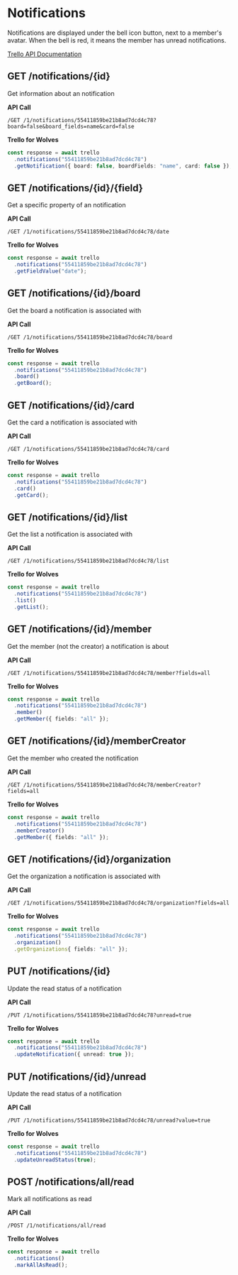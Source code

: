 # Notifications

Notifications are displayed under the bell icon button, next to a member's avatar.
When the bell is red, it means the member has unread notifications.

[Trello API Documentation](https://developers.trello.com/reference#notifications)

## GET /notifications/{id}

Get information about an notification

**API Call**

```
/GET /1/notifications/55411859be21b8ad7dcd4c78?board=false&board_fields=name&card=false
```

**Trello for Wolves**

```typescript
const response = await trello
  .notifications("55411859be21b8ad7dcd4c78")
  .getNotification({ board: false, boardFields: "name", card: false });
```

## GET /notifications/{id}/{field}

Get a specific property of an notification

**API Call**

```
/GET /1/notifications/55411859be21b8ad7dcd4c78/date
```

**Trello for Wolves**

```typescript
const response = await trello
  .notifications("55411859be21b8ad7dcd4c78")
  .getFieldValue("date");
```

## GET /notifications/{id}/board

Get the board a notification is associated with

**API Call**

```
/GET /1/notifications/55411859be21b8ad7dcd4c78/board
```

**Trello for Wolves**

```typescript
const response = await trello
  .notifications("55411859be21b8ad7dcd4c78")
  .board()
  .getBoard();
```

## GET /notifications/{id}/card

Get the card a notification is associated with

**API Call**

```
/GET /1/notifications/55411859be21b8ad7dcd4c78/card
```

**Trello for Wolves**

```typescript
const response = await trello
  .notifications("55411859be21b8ad7dcd4c78")
  .card()
  .getCard();
```

## GET /notifications/{id}/list

Get the list a notification is associated with

**API Call**

```
/GET /1/notifications/55411859be21b8ad7dcd4c78/list
```

**Trello for Wolves**

```typescript
const response = await trello
  .notifications("55411859be21b8ad7dcd4c78")
  .list()
  .getList();
```

## GET /notifications/{id}/member

Get the member (not the creator) a notification is about

**API Call**

```
/GET /1/notifications/55411859be21b8ad7dcd4c78/member?fields=all
```

**Trello for Wolves**

```typescript
const response = await trello
  .notifications("55411859be21b8ad7dcd4c78")
  .member()
  .getMember({ fields: "all" });
```

## GET /notifications/{id}/memberCreator

Get the member who created the notification

**API Call**

```
/GET /1/notifications/55411859be21b8ad7dcd4c78/memberCreator?fields=all
```

**Trello for Wolves**

```typescript
const response = await trello
  .notifications("55411859be21b8ad7dcd4c78")
  .memberCreator()
  .getMember({ fields: "all" });
```

## GET /notifications/{id}/organization

Get the organization a notification is associated with

**API Call**

```
/GET /1/notifications/55411859be21b8ad7dcd4c78/organization?fields=all
```

**Trello for Wolves**

```typescript
const response = await trello
  .notifications("55411859be21b8ad7dcd4c78")
  .organization()
  .getOrganizations{ fields: "all" });
```

## PUT /notifications/{id}

Update the read status of a notification

**API Call**

```
/PUT /1/notifications/55411859be21b8ad7dcd4c78?unread=true
```

**Trello for Wolves**

```typescript
const response = await trello
  .notifications("55411859be21b8ad7dcd4c78")
  .updateNotification({ unread: true });
```

## PUT /notifications/{id}/unread

Update the read status of a notification

**API Call**

```
/PUT /1/notifications/55411859be21b8ad7dcd4c78/unread?value=true
```

**Trello for Wolves**

```typescript
const response = await trello
  .notifications("55411859be21b8ad7dcd4c78")
  .updateUnreadStatus(true);
```

## POST /notifications/all/read

Mark all notifications as read

**API Call**

```
/POST /1/notifications/all/read
```

**Trello for Wolves**

```typescript
const response = await trello
  .notifications()
  .markAllAsRead();
```
